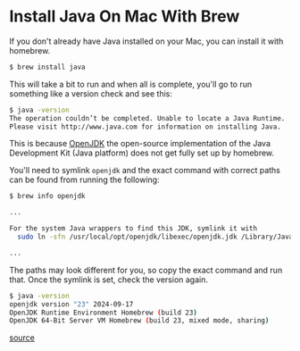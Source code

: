 # Install Java On Mac With Brew

If you don't already have Java installed on your Mac, you can install it with
homebrew.

```bash
$ brew install java
```

This will take a bit to run and when all is complete, you'll go to run
something like a version check and see this:

```bash
$ java -version
The operation couldn’t be completed. Unable to locate a Java Runtime.
Please visit http://www.java.com for information on installing Java.
```

This is because [OpenJDK](https://openjdk.org/) the open-source implementation
of the Java Development Kit (Java platform) does not get fully set up by
homebrew.

You'll need to symlink `openjdk` and the exact command with correct paths can
be found from running the following:

```bash
$ brew info openjdk

...

For the system Java wrappers to find this JDK, symlink it with
  sudo ln -sfn /usr/local/opt/openjdk/libexec/openjdk.jdk /Library/Java/JavaVirtualMachines/openjdk.jdk

...
```

The paths may look different for you, so copy the exact command and run that.
Once the symlink is set, check the version again.

```bash
$ java -version
openjdk version "23" 2024-09-17
OpenJDK Runtime Environment Homebrew (build 23)
OpenJDK 64-Bit Server VM Homebrew (build 23, mixed mode, sharing)
```

[source](https://stackoverflow.com/a/65601197/535590)
